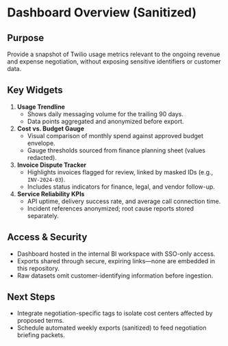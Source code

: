 # Dashboard Overview (Sanitized)

## Purpose
Provide a snapshot of Twilio usage metrics relevant to the ongoing revenue and expense negotiation, without exposing sensitive identifiers or customer data.

## Key Widgets
1. **Usage Trendline**
   - Shows daily messaging volume for the trailing 90 days.
   - Data points aggregated and anonymized before export.
2. **Cost vs. Budget Gauge**
   - Visual comparison of monthly spend against approved budget envelope.
   - Gauge thresholds sourced from finance planning sheet (values redacted).
3. **Invoice Dispute Tracker**
   - Highlights invoices flagged for review, linked by masked IDs (e.g., `INV-2024-03`).
   - Includes status indicators for finance, legal, and vendor follow-up.
4. **Service Reliability KPIs**
   - API uptime, delivery success rate, and average call connection time.
   - Incident references anonymized; root cause reports stored separately.

## Access & Security
- Dashboard hosted in the internal BI workspace with SSO-only access.
- Exports shared through secure, expiring links—none are embedded in this repository.
- Raw datasets omit customer-identifying information before ingestion.

## Next Steps
- Integrate negotiation-specific tags to isolate cost centers affected by proposed terms.
- Schedule automated weekly exports (sanitized) to feed negotiation briefing packets.
